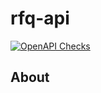 # rfq-api

[![OpenAPI Checks](https://github.com/SteppingRazor/rfq-api/actions/workflows/actions.yml/badge.svg?branch=main)](https://github.com/SteppingRazor/rfq-api/actions/workflows/actions.yml)

## About